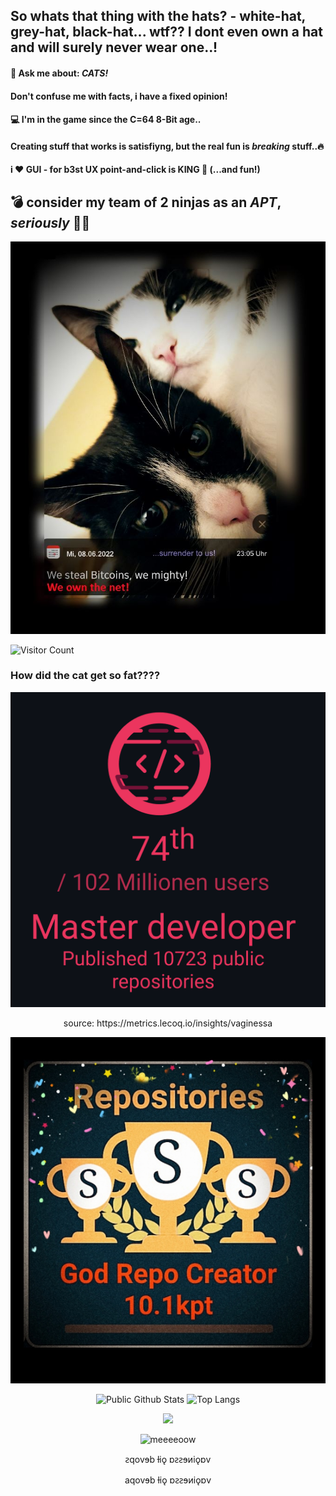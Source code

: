 ##  So whats that thing with the hats? - white-hat, grey-hat, black-hat... wtf?? I dont even own a hat and will surely never wear one..! 

#### 💬 Ask me about: *CATS!*

#### **Don't confuse me with facts, i have a fixed opinion!**

#### 💻 I'm in the game since the C=64 8-Bit age..

#### Creating stuff that works is satisfiyng, but the real fun is *breaking* stuff..🔥

#### **i ❤️ GUI** - for b3st UX point-and-click is KING 👑 (...and fun!)

## 💣 consider my team of 2 ninjas as an *APT*, _seriously_  🐾🐾


<p align="center">
  <img src="https://github.com/vaginessa/vaginessa/blob/main/ninjamiepelz_reduced2.jpg" />
  </p>

![Visitor Count](https://profile-counter.glitch.me/vaginessa/count.svg)



### How did the cat get so fat????
![how_did_the_cat_get_so_FAT](https://github.com/vaginessa/vaginessa/blob/main/github_vaginessa_2.png)

<div align="center">
source: https://metrics.lecoq.io/insights/vaginessa
</p>

![theysayimagodcreator](https://github.com/vaginessa/vaginessa/blob/main/badge_godrepocreator.jpg)


![Public Github Stats](https://github-readme-stats.vercel.app/api?username=vaginessa&show_icons=true&hide_border=false&custom_title=uiuiui...&theme=vue-dark)
![Top Langs](https://github-readme-stats.vercel.app/api/top-langs/?username=vaginessa&layout=compact&langs_count=10&theme=monokai)

<div align="center">
  <img src="https://github-profile-trophy.vercel.app/?username=vaginessa&column=7&theme=onedark" />
</div>



![meeeeoow](https://github.com/blackcater/blackcater/raw/main/images/banner.gif)


<p align="center">
ꙅqovɘb ƚiǫ ɒꙅꙅɘᴎiǫɒv
</p>

<div align="center">
aqovɘb ƚiǫ ɒꙅꙅɘᴎiǫɒv
</div>



